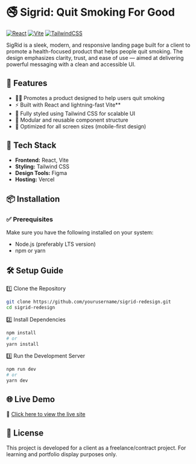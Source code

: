 # 🚭 Sigrid: Quit Smoking For Good

[![React](https://img.shields.io/badge/React-61DAFB?style=flat&logo=react&logoColor=white)](https://reactjs.org/)
[![Vite](https://img.shields.io/badge/Vite-646CFF?style=flat&logo=vite&logoColor=white)](https://vitejs.dev/)
[![TailwindCSS](https://img.shields.io/badge/Tailwind_CSS-38B2AC?style=flat&logo=tailwind-css&logoColor=white)](https://tailwindcss.com/)

SigRid is a sleek, modern, and responsive landing page built for a client to promote a health-focused product that helps people quit smoking. The design emphasizes clarity, trust, and ease of use — aimed at delivering powerful messaging with a clean and accessible UI.

## 🚀 Features

- 🧘‍♂️ Promotes a product designed to help users quit smoking
- ⚡ Built with React and lightning-fast Vite**
- 🎨 Fully styled using Tailwind CSS for scalable UI
- 🧩 Modular and reusable component structure
- 📱 Optimized for all screen sizes (mobile-first design)

## 🧰 Tech Stack

- **Frontend:** React, Vite
- **Styling:** Tailwind CSS
- **Design Tools:** Figma
- **Hosting:** Vercel
  
## 📦 Installation

### ✅ Prerequisites

Make sure you have the following installed on your system:

- Node.js (preferably LTS version)
- npm or yarn

## 🛠 Setup Guide

1️⃣ Clone the Repository

```bash
git clone https://github.com/yourusername/sigrid-redesign.git
cd sigrid-redesign
```

2️⃣ Install Dependencies

```bash
npm install
# or
yarn install
```

3️⃣ Run the Development Server
```bash
npm run dev
# or
yarn dev
```

## 🌐 Live Demo

🔗 [Click here to view the live site](https://www.sigrid.in)

## 📜 License
This project is developed for a client as a freelance/contract project. For learning and portfolio display purposes only.
